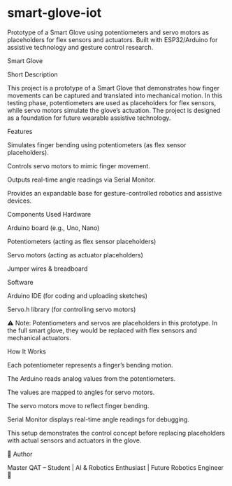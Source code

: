 # smart-glove-iot
Prototype of a Smart Glove using potentiometers and servo motors as placeholders for flex sensors and actuators. Built with ESP32/Arduino for assistive technology and gesture control research.

Smart Glove

 Short Description

This project is a prototype of a Smart Glove that demonstrates how finger movements can be captured and translated into mechanical motion. In this testing phase, potentiometers are used as placeholders for flex sensors, while servo motors simulate the glove’s actuation. The project is designed as a foundation for future wearable assistive technology.

 Features

Simulates finger bending using potentiometers (as flex sensor placeholders).

Controls servo motors to mimic finger movement.

Outputs real-time angle readings via Serial Monitor.

Provides an expandable base for gesture-controlled robotics and assistive devices.

 Components Used
Hardware

Arduino board (e.g., Uno, Nano)

Potentiometers (acting as flex sensor placeholders)

Servo motors (acting as actuator placeholders)

Jumper wires & breadboard

Software

Arduino IDE (for coding and uploading sketches)

Servo.h library (for controlling servo motors)

⚠️ Note: Potentiometers and servos are placeholders in this prototype. In the full smart glove, they would be replaced with flex sensors and mechanical actuators.

 How It Works

Each potentiometer represents a finger’s bending motion.

The Arduino reads analog values from the potentiometers.

The values are mapped to angles for servo motors.

The servo motors move to reflect finger bending.

Serial Monitor displays real-time angle readings for debugging.

This setup demonstrates the control concept before replacing placeholders with actual sensors and actuators in the glove.

👤 Author

Master QAT – Student | AI & Robotics Enthusiast | Future Robotics Engineer 🚀
